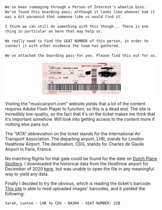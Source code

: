 
```
We've been rummaging through a Person of Interest's wheelie bins. We've found this boarding pass; although it looks like whoever had it was a bit paranoid that someone like us would find it.

I think we can still do something with this though... There is one thing in particular on here that may help us.

We really need to find the SEAT NUMBER of this person, in order to connect it with other evidence the team has gathered.

We've attached the boarding pass for you. Please find this out for us.
```

![Boarding Pass](./assets/pictures/boardingpass.png)

Visiting the "musicairport.com" website yields that a lot of the content requires Adobe Flash Player to function, so this is a dead end. The site is incredibly low-quality, so the fact that it's on the ticket makes me think that it's important somehow. Will look into getting access to the content more if nothing else pans out.

The "IATA" abbreviation on the ticket stands for the International Air Transport Association. The departing airport, LHR, stands for London Heathrow Airport. The destination, CDG, stands for Charles de Gaulle Airport in Paris, France.

No matching flights for that gate could be found for the date on [Dutch Plane Spotters](https://schiphol.dutchplanespotters.nl/?date=2020-02-12&group=hourarr&excludeLocals=true). I downloaded the historical data from the Heathrow airport for December of 2020 [here](http://www.lhr-lgw.co.uk/heathrow-archives-2020.html), but was unable to open the file in any meaningful way to yield any data.

Finally I decided to try the obvious, which is reading the ticket's barcode. [This site](https://online-barcode-reader.inliteresearch.com/) is able to read uploaded images' barcodes, and it yielded the following:

```
Sarah, Luxton - LHR to CDG - BA304 - SEAT NUMBER: 22B
```
